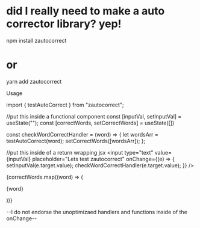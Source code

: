 # did I really need to make a auto corrector library? yep!

npm install zautocorrect

# or

yarn add zautocorrect

Usage

import { testAutoCorrect } from "zautocorrect";

//put this inside a functional component
const [inputVal, setInputVal] = useState("");
const [correctWords, setCorrectWords] = useState([])

const checkWordCorrectHandler = (word) => {
let wordsArr = testAutoCorrect(word);
setCorrectWords([wordsArr]);
};

//put this inside of a return wrapping jsx
<input
type="text"
value={inputVal}
placeholder="Lets test zautocorrect"
onChange={(e) => {
setInputVal(e.target.value);
checkWordCorrectHandler(e.target.value);
}}
/>

{correctWords.map((word) => (

<div key={word}>
<p> {word}</p>
</div>
))}

--I do not endorse the unoptimizaed handlers and functions inside of the onChange--
